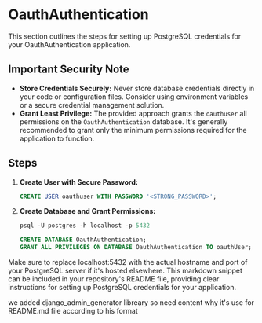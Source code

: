 # OauthAuthentication

This section outlines the steps for setting up PostgreSQL credentials for your OauthAuthentication application.


## Important Security Note

* **Store Credentials Securely:** Never store database credentials directly in your code or configuration files. Consider using environment variables or a secure credential management solution.
* **Grant Least Privilege:** The provided approach grants the `oauthuser` all permissions on the `OauthAuthentication` database. It's generally recommended to grant only the minimum permissions required for the application to function.

## Steps

1. **Create User with Secure Password:**

   ```sql
   CREATE USER oauthuser WITH PASSWORD '<STRONG_PASSWORD>';

2. **Create Database and Grant Permissions:**
    ```sql
    psql -U postgres -h localhost -p 5432
    ```
    ```sql
    CREATE DATABASE OauthAuthentication;
    GRANT ALL PRIVILEGES ON DATABASE OauthAuthentication TO oauthUser;

Make sure to replace localhost:5432 with the actual hostname and port of your PostgreSQL server if it's hosted elsewhere.
This markdown snippet can be included in your repository's README file, providing clear instructions for setting up PostgreSQL credentials for your application.


we added django_admin_generator libreary so need content why it's use for README.md file according to his format